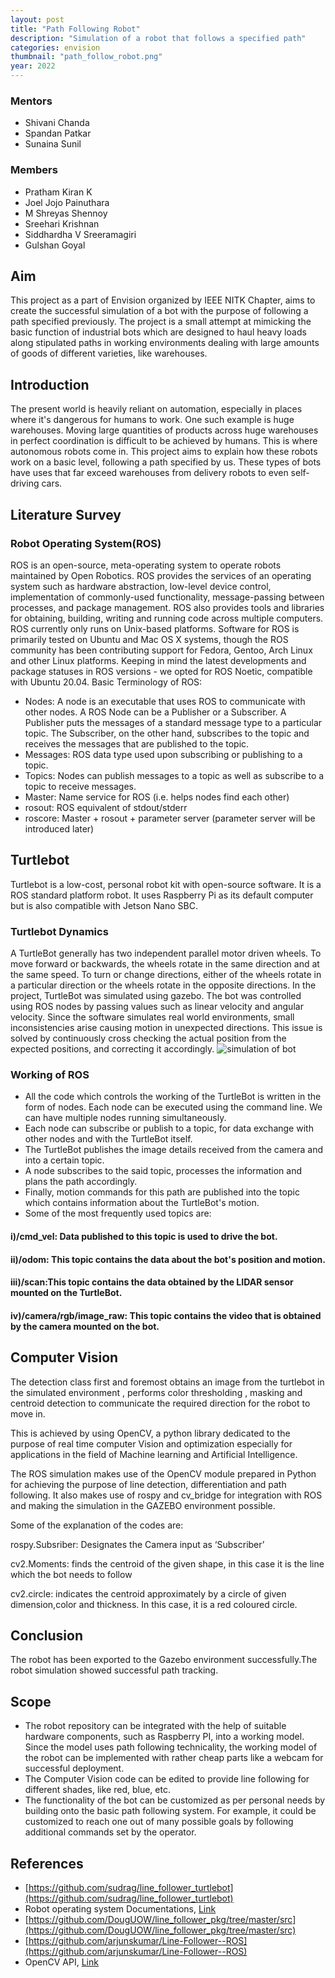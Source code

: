 ```yaml
---
layout: post
title: "Path Following Robot"
description: "Simulation of a robot that follows a specified path"
categories: envision
thumbnail: "path_follow_robot.png"
year: 2022
---
```


<!-- ### Project Guide

-(Add name and designation,if any) -->

### Mentors

- Shivani Chanda
- Spandan Patkar
- Sunaina Sunil

### Members

- Pratham Kiran K
- Joel Jojo Painuthara
- M Shreyas Shennoy
- Sreehari Krishnan
- Siddhardha V Sreeramagiri
- Gulshan Goyal

<!-- ## Acknowledgements

(If you have a guide, acknowledge it here) -->

## Aim

This project as a part of Envision organized by IEEE NITK Chapter, aims to create the successful simulation of a bot with the purpose of following a path specified previously. The project is a small attempt at mimicking the basic function of industrial bots which are designed to haul heavy loads along stipulated paths in working environments dealing with large amounts of goods of different varieties, like warehouses.

## Introduction

The present world is heavily reliant on automation, especially in places where it's dangerous for humans to work. One such example is huge warehouses. Moving large quantities of products across huge warehouses in perfect coordination is difficult to be achieved by humans. This is where autonomous robots come in.
This project aims to explain how these robots work on a basic level, following a path specified by us. These types of bots have uses that far exceed warehouses from delivery robots to even self-driving cars.

## Literature Survey

### Robot Operating System(ROS)

ROS is an open-source, meta-operating system to operate robots maintained by Open Robotics. ROS provides the services of an operating system such as hardware abstraction, low-level device control, implementation of commonly-used functionality, message-passing between processes, and package management. ROS also provides tools and libraries for obtaining, building, writing and running code across multiple computers. ROS currently only runs on Unix-based platforms. Software for ROS is primarily tested on Ubuntu and Mac OS X systems, though the ROS community has been contributing support for Fedora, Gentoo, Arch Linux and other Linux platforms. Keeping in mind the latest developments and package statuses in ROS versions - we opted for ROS Noetic, compatible with Ubuntu 20.04.
Basic Terminology of ROS:

- Nodes: A node is an executable that uses ROS to communicate with other nodes. A ROS Node can be a Publisher or a Subscriber. A Publisher puts the messages of a standard message type to a particular topic. The Subscriber, on the other hand, subscribes to the topic and receives the messages that are published to the topic.
- Messages: ROS data type used upon subscribing or publishing to a topic.
- Topics: Nodes can publish messages to a topic as well as subscribe to a topic to receive messages.
- Master: Name service for ROS (i.e. helps nodes find each other)
- rosout: ROS equivalent of stdout/stderr
- roscore: Master + rosout + parameter server (parameter server will be introduced later)

## Turtlebot

Turtlebot is a low-cost, personal robot kit with open-source software.
It is a ROS standard platform robot. It uses Raspberry Pi as its default computer but is also compatible with Jetson Nano SBC.

<!-- ![turtlebot3](/virtual-expo/assets/img/SIG/turtlebot3.png) -->

### Turtlebot Dynamics

A TurtleBot generally has two independent parallel motor driven wheels. To move forward or backwards, the wheels rotate in the same direction and at the same speed. To turn or change directions, either of the wheels rotate in a particular direction or the wheels rotate in the opposite directions.
In the project, TurtleBot was simulated using gazebo. The bot was controlled using ROS nodes by passing values such as linear velocity and angular velocity.
Since the software simulates real world environments, small inconsistencies arise causing motion in unexpected directions. This issue is solved by continuously cross checking the actual position from the expected positions, and correcting it accordingly.
![simulation of bot](/virtual-expo/assets/img/envision/piston/world.png)

### Working of ROS

- All the code which controls the working of the TurtleBot is written in the form of nodes. Each node can be executed using the command line. We can have multiple nodes running simultaneously.
- Each node can subscribe or publish to a topic, for data exchange with other nodes and with the TurtleBot itself.
- The TurtleBot publishes the image details received from the camera and into a certain topic.
- A node subscribes to the said topic, processes the information and plans the path accordingly.
- Finally, motion commands for this path are published into the topic which contains information about the TurtleBot's motion.
- Some of the most frequently used topics are:

#### i)/cmd_vel: Data published to this topic is used to drive the bot.

#### ii)/odom: This topic contains the data about the bot's position and motion.

#### iii)/scan:This topic contains the data obtained by the LIDAR sensor mounted on the TurtleBot.

#### iv)/camera/rgb/image_raw: This topic contains the video that is obtained by the camera mounted on the bot.

## Computer Vision

The detection class first and foremost obtains an image from the turtlebot in the simulated environment , performs color thresholding , masking and centroid detection to communicate the required direction for the robot to move in.

This is achieved by using OpenCV, a python library dedicated to the purpose of real time computer Vision and optimization especially for applications in the field of Machine learning and Artificial Intelligence.

The ROS simulation makes use of the OpenCV module prepared in Python for achieving the purpose of line detection, differentiation and path following. It also makes use of rospy and cv_bridge for integration with ROS and making the simulation in the GAZEBO environment possible.

Some of the explanation of the codes are:

rospy.Subsriber: Designates the Camera input as ‘Subscriber’

cv2.Moments: finds the centroid of the given shape, in this case it is the line which the bot needs to follow

cv2.circle: indicates the centroid approximately by a circle of given dimension,color and thickness. In this case, it is a red coloured circle.

## Conclusion

The robot has been exported to the Gazebo environment successfully.The robot simulation showed successful path tracking.

## Scope

- The robot repository can be integrated with the help of suitable hardware components, such as Raspberry PI, into a working model. Since the model uses path following technicality, the working model of the robot can be implemented with rather cheap parts like a webcam for successful deployment.
- The Computer Vision code can be edited to provide line following for different shades, like red, blue, etc.
- The functionality of the bot can be customized as per personal needs by building onto the basic path following system. For example, it could be customized to reach one out of many possible goals by following additional commands set by the operator.

## References

- [https://github.com/sudrag/line_follower_turtlebot](https://github.com/sudrag/line_follower_turtlebot)
- Robot operating system Documentations, [Link](http://wiki.ros.org/Documentation)
- [https://github.com/DougUOW/line_follower_pkg/tree/master/src](https://github.com/DougUOW/line_follower_pkg/tree/master/src)
- [https://github.com/arjunskumar/Line-Follower--ROS](https://github.com/arjunskumar/Line-Follower--ROS)
- OpenCV API, [Link](https://opencv.org/)
